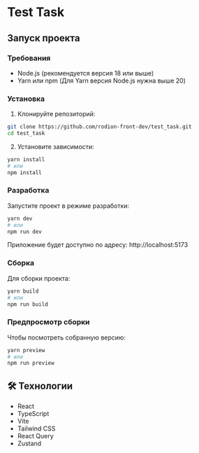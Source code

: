 # Test Task

## Запуск проекта

### Требования

- Node.js (рекомендуется версия 18 или выше)
- Yarn или npm (Для Yarn версия Node.js нужна выше 20)

### Установка

1. Клонируйте репозиторий:

```bash
git clone https://github.com/rodion-front-dev/test_task.git
cd test_task
```

2. Установите зависимости:

```bash
yarn install
# или
npm install
```

### Разработка

Запустите проект в режиме разработки:

```bash
yarn dev
# или
npm run dev
```

Приложение будет доступно по адресу: http://localhost:5173

### Сборка

Для сборки проекта:

```bash
yarn build
# или
npm run build
```

### Предпросмотр сборки

Чтобы посмотреть собранную версию:

```bash
yarn preview
# или
npm run preview
```

## 🛠 Технологии

- React
- TypeScript
- Vite
- Tailwind CSS
- React Query
- Zustand
